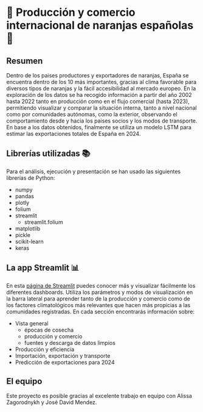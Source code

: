 # 🍊 Producción y comercio internacional de naranjas españolas 🍊 #

## Resumen ##
Dentro de los paises productores y exportadores de naranjas, España se encuentra dentro de los 10 más importantes, gracias al clima
favorable para diversos tipos de naranjas y la fácil accesibilidad al mercado europeo. En la exploración de los datos se ha recogido
información a partir del año 2002 hasta 2022 tanto en producción como en el flujo comercial (hasta 2023), permitiendo visualizar y
comparar la situación interna, tanto a nivel nacional como por comunidades autónomas, como la exterior, observando el comportamiento
desde y hacia los paises socios y los modos de transporte. En base a los datos obtenidos, finalmente se utiliza un modelo LSTM para
estimar las exportaciones totales de España en 2024.

## Librerías utilizadas 📚 ##
Para el análisis, ejecución y presentación se han usado las siguientes librerías de Python:
* numpy
* pandas
* plotly
* folium
* streamlit
	* streamlit.folium
* matplotlib
* pickle
* scikit-learn
* keras

## La app Streamlit 📊 ##
En esta [página de Streamlit](https://orangeapp-comex.streamlit.app) puedes conocer más y visualizar fácilmente los diferentes
dashboards. Utiliza los parámetros y modos de visualización en la barra lateral para aprender tanto de la producción y comercio
como de los factores climatológicos más relevantes que hacen más propicias a las comunidades registradas. En cada sección encontrarás
información sobre:
* Vista general
	* épocas de cosecha
	* producción y comercio
	* fuentes y descarga de datos limpios
* Producción y eficiencia
* Importación, exportación y transporte
* Predicción de exportaciones para 2024

## El equipo ##
Este proyecto es posible gracias al excelente trabajo en equipo con Alissa Zagorodnykh y José David Mendez.
